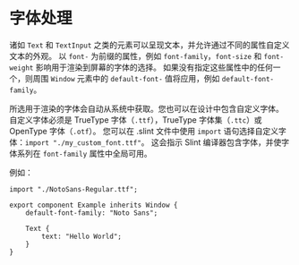 <!-- Copyright © SixtyFPS GmbH <info@slint.dev> ; SPDX-License-Identifier: MIT -->

# 字体处理

诸如 `Text` 和 `TextInput` 之类的元素可以呈现文本，并允许通过不同的属性自定义文本的外观。
以 `font-` 为前缀的属性，例如 `font-family`，`font-size` 和 `font-weight` 影响用于渲染到屏幕的字体的选择。
如果没有指定这些属性中的任何一个，则周围 `Window` 元素中的 `default-font-` 值将应用，例如 `default-font-family`。

所选用于渲染的字体会自动从系统中获取。您也可以在设计中包含自定义字体。
自定义字体必须是 TrueType 字体（`.ttf`），TrueType 字体集（`.ttc`）或 OpenType 字体（`.otf`）。
您可以在 .slint 文件中使用 `import` 语句选择自定义字体：`import "./my_custom_font.ttf"`。
这会指示 Slint 编译器包含字体，并使字体系列在 `font-family` 属性中全局可用。

例如：

```slint,ignore
import "./NotoSans-Regular.ttf";

export component Example inherits Window {
    default-font-family: "Noto Sans";

    Text {
        text: "Hello World";
    }
}
```
